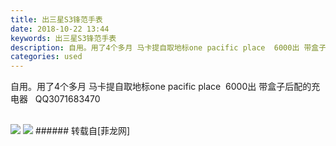 ```yaml
---
title: 出三星S3锋范手表
date: 2018-10-22 13:44
keywords: 出三星S3锋范手表
description: 自用。用了4个多月 马卡提自取地标one pacific place  6000出 带盒子后配的充电器   QQ3071683470
categories: used
---
```

<td class="t_f" id="postmessage_2138209">

自用。用了4个多月 马卡提自取地标one pacific place  6000出 带盒子后配的充电器   QQ3071683470<br/>
<br/>

<img aid="970226" data-cf-modified-1ab37a721f114eec5c3ccee9-="" file="data/attachment/forum/201810/22/134345b0e9b44ki9caem9a.jpg.thumb.jpg" id="aimg_970226" inpost="1" onclick="" onmouseover="" src="http://www.flw.ph/data/attachment/forum/201810/22/134345b0e9b44ki9caem9a.jpg" style="cursor:pointer" zoomfile="data/attachment/forum/201810/22/134345b0e9b44ki9caem9a.jpg"/>



<img aid="970227" data-cf-modified-1ab37a721f114eec5c3ccee9-="" file="data/attachment/forum/201810/22/134345m0v6gr9oav1xi9jj.jpg.thumb.jpg" id="aimg_970227" inpost="1" onclick="" onmouseover="" src="http://www.flw.ph/data/attachment/forum/201810/22/134345m0v6gr9oav1xi9jj.jpg" style="cursor:pointer" zoomfile="data/attachment/forum/201810/22/134345m0v6gr9oav1xi9jj.jpg"/>


</td>
###### 转载自[菲龙网]